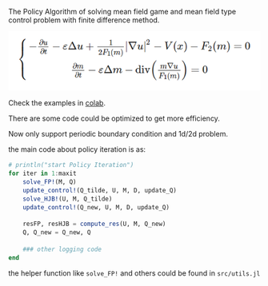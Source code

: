 The Policy Algorithm of solving mean field game and mean field type control problem with finite difference method.

![](mfg.png)

Check the examples in [colab](https://colab.research.google.com/drive/19FLjyv5alw3dq1QeK9zovuAMfIM3LKPE?usp=sharing).

There are some code could be optimized to get more efficiency.

Now only support periodic boundary condition and 1d/2d problem.

the main code about policy iteration is as:

```julia
# println("start Policy Iteration")
for iter in 1:maxit
    solve_FP!(M, Q)
    update_control!(Q_tilde, U, M, D, update_Q)
    solve_HJB!(U, M, Q_tilde)
    update_control!(Q_new, U, M, D, update_Q)

    resFP, resHJB = compute_res(U, M, Q_new)
    Q, Q_new = Q_new, Q

    ### other logging code
end
```

the helper function like `solve_FP!` and others could be found in `src/utils.jl`
